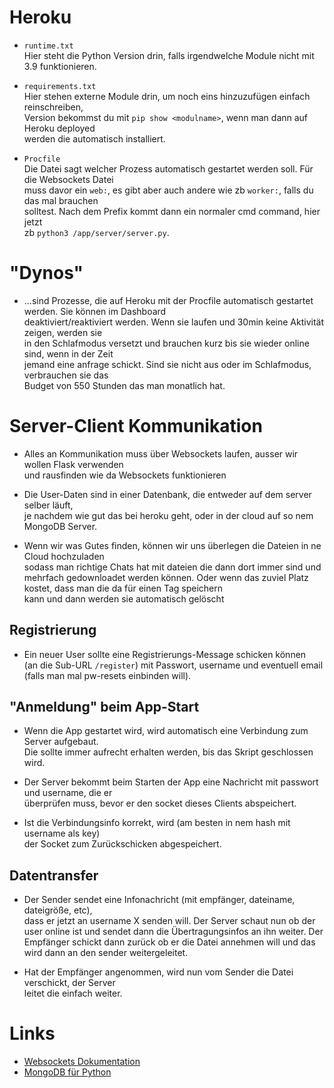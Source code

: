 # Heroku

* `runtime.txt`  
Hier steht die Python Version drin, falls irgendwelche Module nicht mit 3.9 funktionieren.

* `requirements.txt`  
Hier stehen externe Module drin, um noch eins hinzuzufügen einfach reinschreiben,  
Version bekommst du mit `pip show <modulname>`, wenn man dann auf Heroku deployed  
werden die automatisch installiert.

* `Procfile`  
Die Datei sagt welcher Prozess automatisch gestartet werden soll. Für die Websockets Datei  
muss davor ein `web:`, es gibt aber auch andere wie zb `worker:`, falls du das mal brauchen  
solltest. Nach dem Prefix kommt dann ein normaler cmd command, hier jetzt  
zb `python3 /app/server/server.py`.


# "Dynos"

* ...sind Prozesse, die auf Heroku mit der Procfile automatisch gestartet werden. Sie können im Dashboard  
deaktiviert/reaktiviert werden. Wenn sie laufen und 30min keine Aktivität zeigen, werden sie  
in den Schlafmodus versetzt und brauchen kurz bis sie wieder online sind, wenn in der Zeit  
jemand eine anfrage schickt. Sind sie nicht aus oder im Schlafmodus, verbrauchen sie das  
Budget von 550 Stunden das man monatlich hat.


# Server-Client Kommunikation

* Alles an Kommunikation muss über Websockets laufen, ausser wir wollen Flask verwenden   
und rausfinden wie da Websockets funktionieren

* Die User-Daten sind in einer Datenbank, die entweder auf dem server selber läuft,  
je nachdem wie gut das bei heroku geht, oder in der cloud auf so nem MongoDB Server.

* Wenn wir was Gutes finden, können wir uns überlegen die Dateien in ne Cloud hochzuladen  
sodass man richtige Chats hat mit dateien die dann dort immer sind und mehrfach gedownloadet werden können. Oder wenn das zuviel Platz kostet, dass man die da für einen Tag speichern  
kann und dann werden sie automatisch gelöscht


## Registrierung

* Ein neuer User sollte eine Registrierungs-Message schicken können  
(an die Sub-URL `/register`) mit Passwort, username und eventuell email  
(falls man mal pw-resets einbinden will).


## "Anmeldung" beim App-Start

* Wenn die App gestartet wird, wird automatisch eine Verbindung zum Server aufgebaut.  
Die sollte immer aufrecht erhalten werden, bis das Skript geschlossen wird.

* Der Server bekommt beim Starten der App eine Nachricht mit passwort und username, die er  
überprüfen muss, bevor er den socket dieses Clients abspeichert.

* Ist die Verbindungsinfo korrekt, wird (am besten in nem hash mit username als key)  
der Socket zum Zurückschicken abgespeichert.


## Datentransfer

* Der Sender sendet eine Infonachricht (mit empfänger, dateiname, dateigröße, etc),  
dass er jetzt an username X senden will. Der Server schaut nun ob der user online ist und sendet dann die Übertragungsinfos an ihn weiter. Der Empfänger schickt dann zurück ob er die Datei annehmen will und das wird dann an den sender weitergeleitet.

* Hat der Empfänger angenommen, wird nun vom Sender die Datei verschickt, der Server  
leitet die einfach weiter.



# Links

* [Websockets Dokumentation](https://websockets.readthedocs.io/en/stable/)
* [MongoDB für Python](https://www.mongodb.com/languages/python)
